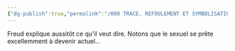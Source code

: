 ```yaml
---
{"dg-publish":true,"permalink":"/000 TRACE, REFOULEMENT ET SYMBOLISATION copie/Lettre 52/Ce cas n’est possible qu’avec des événements sexuels/","created":"2024-07-22T17:37:22.949-04:00","updated":"2025-08-14T06:28:57.567-04:00"}
---
```



Freud explique aussitôt ce qu'il veut dire. Notons que le sexuel se prête excellemment à devenir actuel...